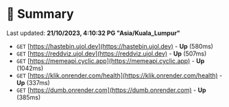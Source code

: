 # 📖 Summary
Last updated: **21/10/2023, 4:10:32 PG "Asia/Kuala_Lumpur"**

- `GET` [https://hastebin.ujol.dev](https://hastebin.ujol.dev) - **Up** (580ms)
- `GET` [https://reddviz.ujol.dev](https://reddviz.ujol.dev) - **Up** (507ms)
- `GET` [https://memeapi.cyclic.app](https://memeapi.cyclic.app) - **Up** (1042ms)
- `GET` [https://klik.onrender.com/health](https://klik.onrender.com/health) - **Up** (337ms)
- `GET` [https://dumb.onrender.com](https://dumb.onrender.com) - **Up** (385ms)
